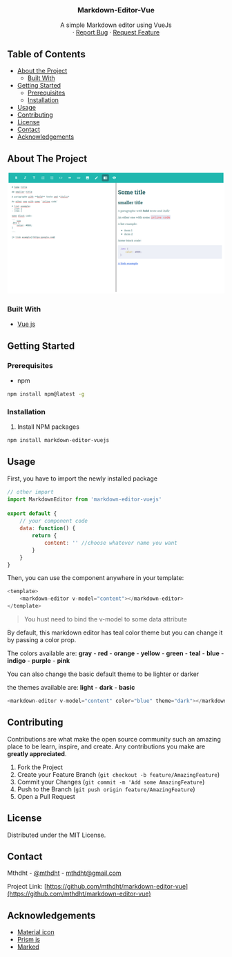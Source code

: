 <!--
*** Thanks for checking out this README Template. If you have a suggestion that would
*** make this better please fork the repo and create a pull request or simple open
*** an issue with the tag "enhancement".
*** Thanks again! Now go create something AMAZING! :D
-->



<!-- PROJECT LOGO -->
<br />
<p align="center"><h3 align="center">Markdown-Editor-Vue</h3>

  <p align="center">
    A simple Markdown editor using VueJs
    <br />
    ·
    <a href="https://github.com/mthdht/markdown-editor-vue/issues">Report Bug</a>
    ·
    <a href="https://github.com/mthdht/markdown-editor-vue/issues">Request Feature</a>
  </p>
</p>



<!-- TABLE OF CONTENTS -->
## Table of Contents

* [About the Project](#about-the-project)
  * [Built With](#built-with)
* [Getting Started](#getting-started)
  * [Prerequisites](#prerequisites)
  * [Installation](#installation)
* [Usage](#usage)
* [Contributing](#contributing)
* [License](#license)
* [Contact](#contact)
* [Acknowledgements](#acknowledgements)



<!-- ABOUT THE PROJECT -->
## About The Project

![Markdown Editor Screen Shot](src/editor.png)

### Built With
* [Vue js](https://vuejs.org/)



<!-- GETTING STARTED -->
## Getting Started


### Prerequisites

* npm
```sh
npm install npm@latest -g
```

### Installation

1. Install NPM packages
```sh
npm install markdown-editor-vuejs
```



<!-- USAGE EXAMPLES -->
## Usage

First, you have to import the newly installed package
``` javascript
// other import
import MarkdownEditor from 'markdown-editor-vuejs'

export default {
    // your component code
    data: function() {
        return {
            content: '' //choose whatever name you want
        }
    }
}
```

Then, you can use the component anywhere in your template:
```javascript
<template>
    <markdown-editor v-model="content"></markdown-editor>
</template>
```

> You hust need to bind the v-model to some data attribute

By default, this markdown editor has teal color theme but you can change it by passing a color prop.

The colors available are: **gray** - **red** - **orange** - **yellow** - **green** - **teal** - **blue** - **indigo** - **purple** - **pink**

You can also change the basic default theme to be lighter or darker

the themes available are: **light** - **dark** - **basic**

```javascript
<markdown-editor v-model="content" color="blue" theme="dark"></markdown-editor>
```


<!-- CONTRIBUTING -->
## Contributing

Contributions are what make the open source community such an amazing place to be learn, inspire, and create. Any contributions you make are **greatly appreciated**.

1. Fork the Project
2. Create your Feature Branch (`git checkout -b feature/AmazingFeature`)
3. Commit your Changes (`git commit -m 'Add some AmazingFeature`)
4. Push to the Branch (`git push origin feature/AmazingFeature`)
5. Open a Pull Request



<!-- LICENSE -->
## License

Distributed under the MIT License. 

<!-- CONTACT -->
## Contact

Mthdht - [@mthdht](https://twitter.com/mthdht) - mthdht@gmail.com

Project Link: [https://github.com/mthdht/markdown-editor-vue](https://github.com/mthdht/markdown-editor-vue)



<!-- ACKNOWLEDGEMENTS -->
## Acknowledgements
* [Material icon](https://material.io/tools/icons/?style=baseline)
* [Prism js](https://prismjs.com/#basic-usage)
* [Marked](https://marked.js.org/#/README.md#README.md)